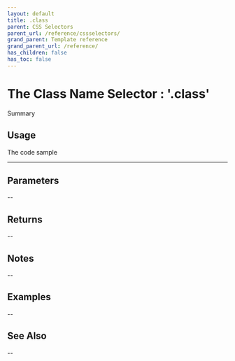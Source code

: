 ```yaml
---
layout: default
title: .class
parent: CSS Selectors
parent_url: /reference/cssselectors/
grand_parent: Template reference
grand_parent_url: /reference/
has_children: false
has_toc: false
---
```


# The Class Name Selector : '.class'

Summary

## Usage

 The code sample

---

## Parameters

--

## Returns 

--

## Notes


-- 

## Examples


--


## See Also


--

